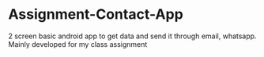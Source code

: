 # Assignment-Contact-App
2 screen basic android app to get data and send it through email, whatsapp. Mainly developed for my class assignment 
